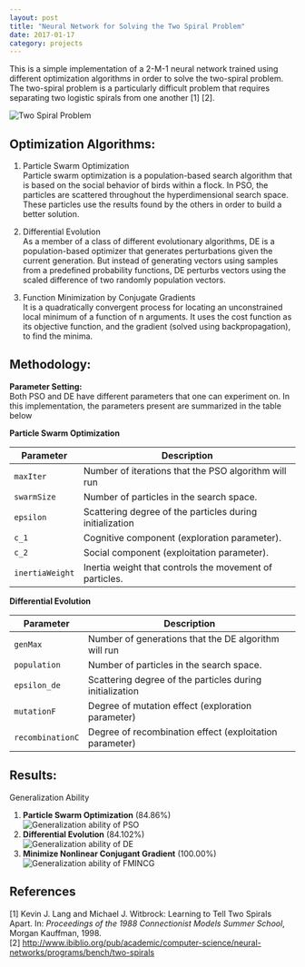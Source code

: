 ```yaml
---
layout: post
title: "Neural Network for Solving the Two Spiral Problem"
date: 2017-01-17
category: projects
---
```


This is a simple implementation of a 2-M-1 neural network trained using different optimization algorithms in order to solve the two-spiral problem. The two-spiral problem is a particularly difficult problem that requires separating two logistic spirals from one another [1] [2]. 

![Two Spiral Problem](http://i.imgur.com/AB14SHCl.png)  

## Optimization Algorithms:
1. Particle Swarm Optimization  
Particle swarm optimization is a population-based search algorithm that is based on the social behavior of birds within a 
flock. In PSO, the particles are scattered throughout the hyperdimensional search space. These particles use the results found 
by the others in order to build a better solution.

2. Differential Evolution  
As a member of a class of different evolutionary algorithms, DE is a population-based optimizer that generates perturbations
given the current generation. But instead of generating vectors using samples from a predefined probability functions, 
DE perturbs vectors using the scaled difference of two randomly population vectors. 

3. Function Minimization by Conjugate Gradients  
 It is a quadratically convergent process for locating an unconstrained local minimum of a function of n arguments. It uses the 
 cost function as its objective function, and the gradient (solved using backpropagation), to find the minima.  

## Methodology:
**Parameter Setting:**  
Both PSO and DE have different parameters that one can experiment on. In this implementation, the parameters present are summarized in the table below

**Particle Swarm Optimization**   

| Parameter       | Description                                              |
|-----------------|----------------------------------------------------------|
| `maxIter`       | Number of iterations that the PSO algorithm will run     |
| `swarmSize`     | Number of particles in the search space.                 |
| `epsilon`       | Scattering degree of the particles during initialization |
| `c_1`           | Cognitive component (exploration parameter).             |
| `c_2`           | Social component (exploitation parameter).               |
| `inertiaWeight` | Inertia weight that controls the movement of particles.  |

**Differential Evolution**  

| Parameter        | Description                                              |
|------------------|----------------------------------------------------------|
| `genMax`         | Number of generations that the DE algorithm will run     |
| `population`     | Number of particles in the search space.                 |
| `epsilon_de`     | Scattering degree of the particles during initialization |
| `mutationF`      | Degree of mutation effect (exploration parameter)        |
| `recombinationC` | Degree of recombination effect (exploitation parameter)  |

## Results:
Generalization Ability  
1. **Particle Swarm Optimization** (84.86%)  
![Generalization ability of PSO](http://i.imgur.com/JtMGhr8l.png)  
2. **Differential Evolution** (84.102%)  
![Generalization ability of DE](http://i.imgur.com/oEHj0Dhl.png)
3. **Minimize Nonlinear Conjugant Gradient** (100.00%)  
![Generalization ability of FMINCG](http://i.imgur.com/SIGJKSal.png)

## References 
[1] Kevin J. Lang and Michael J. Witbrock: Learning to Tell Two Spirals Apart. In: *Proceedings of the 1988 Connectionist Models Summer School*, Morgan Kauffman, 1998.  
[2] http://www.ibiblio.org/pub/academic/computer-science/neural-networks/programs/bench/two-spirals  
